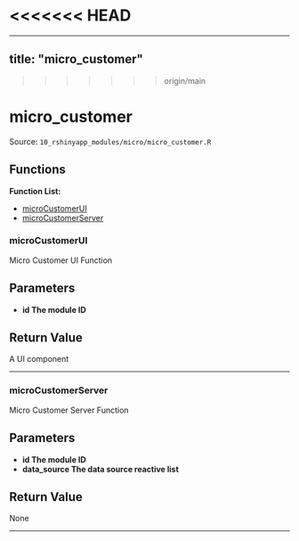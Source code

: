 <<<<<<< HEAD
=======
---
title: "micro_customer"
---

>>>>>>> origin/main
# micro_customer

Source: `10_rshinyapp_modules/micro/micro_customer.R`

## Functions

**Function List:**
- [microCustomerUI](#microcustomerui)
- [microCustomerServer](#microcustomerserver)

### microCustomerUI

Micro Customer UI Function


## Parameters

- **id The module ID**


## Return Value

A UI component


---


### microCustomerServer

Micro Customer Server Function


## Parameters

- **id The module ID**
- **data_source The data source reactive list**


## Return Value

None


---

